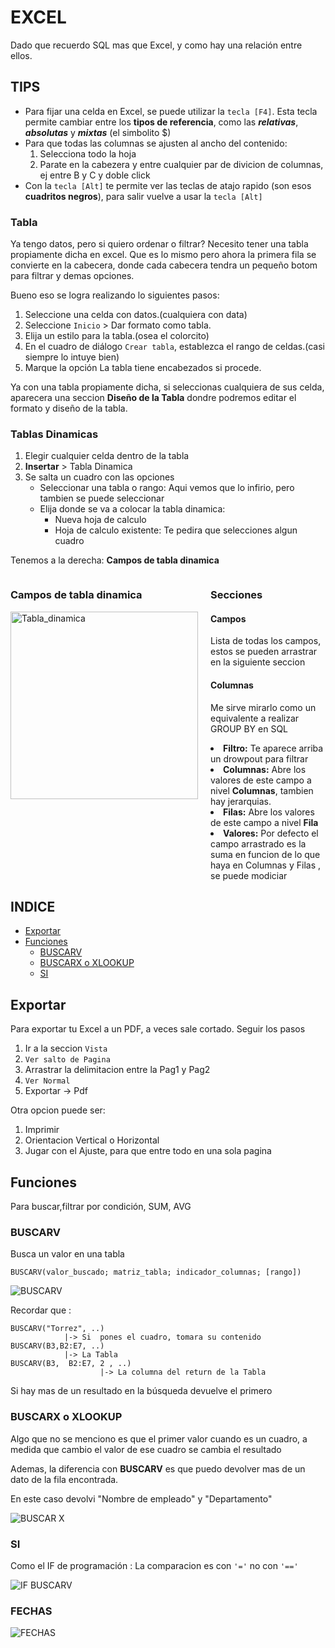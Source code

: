 # EXCEL

Dado que recuerdo SQL mas que Excel, y como hay una relación entre ellos. 



## TIPS

- Para fijar una celda en Excel, se puede utilizar la ``tecla [F4]``. Esta tecla permite cambiar entre los **tipos de referencia**, como las ***relativas***, ***absolutas*** y ***mixtas***  (el simbolito $)
- Para que todas las columnas se ajusten al ancho del contenido:
	1. Selecciona todo la hoja
	2. Parate en la cabezera y entre cualquier par de divicion de columnas, ej entre B y C y doble click
- Con la ``tecla [Alt]`` te permite ver las teclas de atajo rapido (son esos **cuadritos negros**), para salir vuelve a usar la  ``tecla [Alt]``


### Tabla

Ya tengo datos, pero si quiero ordenar o filtrar? Necesito tener una tabla propiamente dicha en excel. Que es lo mismo pero ahora la primera fila se convierte en la cabecera, donde cada cabecera tendra un pequeño botom para filtrar y demas opciones.

Bueno eso se logra realizando lo siguientes pasos:

1. Seleccione una celda con datos.(cualquiera con data)
2. Seleccione ``Inicio`` > Dar formato como tabla.
3. Elija un estilo para la tabla.(osea el colorcito)
4. En el cuadro de diálogo ``Crear tabla``, establezca el rango de celdas.(casi siempre lo intuye bien)
5. Marque la opción La tabla tiene encabezados si procede.

Ya con una tabla propiamente dicha, si seleccionas cualquiera de sus celda, aparecera una seccion **Diseño de la Tabla** dondre podremos editar el formato y diseño de la tabla.


### Tablas Dinamicas

1. Elegir cualquier celda dentro de la tabla
2. **Insertar** > Tabla Dinamica
3. Se salta un cuadro con las opciones
	- Seleccionar una tabla o rango: Aqui vemos que lo infirio, pero tambien se puede seleccionar
	- Elija donde se va a colocar la tabla dinamica:
		- Nueva hoja de calculo
		- Hoja de calculo existente: Te pedira que selecciones algun cuadro

Tenemos a la derecha: **Campos de tabla dinamica**

<div style="display: flex; gap: 20px;">
  <div style="flex: 1;">
    <h3>Campos de tabla dinamica</h3>
    <img width="300" src="img/Tabla_dinamica.png" title="Tabla_dinamica"/>
  </div>
  <div style="flex: 1;">
    <h3>Secciones</h3>
	<h4>Campos</h4>
    <p>Lista de todas los campos, estos se pueden arrastrar en la siguiente seccion</p>
	<h4>Columnas</h4>
	<p>Me sirve mirarlo como un equivalente a realizar GROUP BY en SQL</p>
		<li><b>Filtro:</b> Te aparece arriba un drowpout para filtrar</li>
		<li><b>Columnas:</b> Abre los valores de este campo a nivel <b>Columnas</b>, tambien hay jerarquias.
		<li><b>Filas:</b> Abre los valores de este campo a nivel <b>Fila</b>
		<li><b>Valores:</b> Por defecto el campo arrastrado es la suma en funcion de lo que haya en Columnas y Filas , se puede modiciar</li>
  </div>
</div>



## INDICE
<!-- TOC -->
- [Exportar](#exportar)
- [Funciones](#funciones)
    - [BUSCARV](#buscarv)
    - [BUSCARX o XLOOKUP](#buscarx-o-xlookup)
	- [SI](#si)

<!-- /TOC -->


## Exportar

Para exportar tu Excel a un PDF, a veces sale cortado. Seguir los pasos
1. Ir a la seccion ``Vista``
2. ``Ver salto de Pagina``
3. Arrastrar la delimitacion entre la Pag1 y Pag2
4. `Ver Normal`
5. Exportar -> Pdf


Otra opcion puede ser:
1. Imprimir
2. Orientacion Vertical o Horizontal
3. Jugar con el Ajuste, para que entre todo en una sola pagina



## Funciones

Para buscar,filtrar por condición, SUM, AVG


### BUSCARV

Busca un valor en una tabla

```shell
BUSCARV(valor_buscado; matriz_tabla; indicador_columnas; [rango])
```

![BUSCARV](img/BUSCARV.png)

Recordar que :

````visual basic
BUSCARV("Torrez", ..)
			|->	Si  pones el cuadro, tomara su contenido
BUSCARV(B3,B2:E7, ..)
			|->	La Tabla
BUSCARV(B3,  B2:E7, 2 , ..)
					|->	La columna del return de la Tabla
````

Si hay mas de un resultado en la búsqueda devuelve el primero


### BUSCARX o XLOOKUP

Algo que no se menciono es que el primer valor cuando es un cuadro, a medida que cambio el valor de ese cuadro se cambia el resultado

Ademas, la diferencia con **BUSCARV** es que puedo devolver mas de un dato de la fila encontrada.

En este caso devolvi "Nombre de empleado" y "Departamento"

![BUSCAR X](img/BUSCAR%20X.jpg)


### SI

Como el IF de programación : La comparacion es con `'='` no con `'=='`

![IF BUSCARV](img/IF%20BUSCARV.png)





### FECHAS

![FECHAS](img/FECHAS.png)